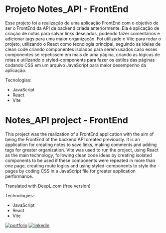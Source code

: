 # Projeto Notes_API - FrontEnd

Esse projeto foi a realização de uma aplicação FrontEnd com o objetivo de ser o FrontEnd da API de backend criada anteriormente. Ela é aplicação de criação de notas para salvar links desejados, podendo fazer comentários e adicionar tags para uma maior organização. Foi utilizado o Vite para rodar o projeto, utilizando o React como tecnologia principal, seguindo as ideias de clean code criando componentes isolados para serem usados caso esses componentes se repetissem em mais de uma página, criando as lógicas de rotas e utilizando o styled-components para fazer os estilos das páginas codando CSS em um arquivo JavaScript para maior desempenho da aplicação.

Tecnologias:
- JavaScript 
- React
- Vite



# Notes_API project - FrontEnd

This project was the realization of a FrontEnd application with the aim of being the FrontEnd of the backend API created previously. It is an application for creating notes to save links, making comments and adding tags for greater organization. Vite was used to run the project, using React as the main technology, following clean code ideas by creating isolated components to be used if these components were repeated in more than one page, creating route logics and using styled-components to style the pages by coding CSS in a JavaScript file for greater application performance.

Translated with DeepL.com (free version)

Technologies:
- JavaScript 
- React
- Vite

[![portfolio](https://img.shields.io/badge/my_portfolio-000?style=for-the-badge&logo=ko-fi&logoColor=white)](https://github.com/thpgoncalves)
[![linkedin](https://img.shields.io/badge/linkedin-0A66C2?style=for-the-badge&logo=linkedin&logoColor=white)](https://www.linkedin.com/in/thiago-pereira-goncalves/)